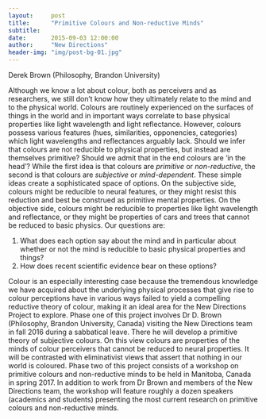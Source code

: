 ```yaml
---
layout:     post
title:      "Primitive Colours and Non-reductive Minds"
subtitle:   
date:       2015-09-03 12:00:00
author:     "New Directions"
header-img: "img/post-bg-01.jpg"
---
```


Derek Brown (Philosophy, Brandon University)

Although we know a lot about colour, both as perceivers and as researchers, we still don’t know how they ultimately relate to the mind and to the physical world. Colours are routinely experienced on the surfaces of things in the world and in important ways correlate to base physical properties like light wavelength and light reflectance. However, colours possess various features (hues, similarities, opponencies, categories) which light wavelengths and reflectances arguably lack. Should we infer that colours are not reducible to physical properties, but instead are themselves primitive? Should we admit that in the end colours are ‘in the head’? While the first idea is that colours are *primitive* or *non-reductive*, the second is that colours are *subjective* or *mind-dependent*.
These simple ideas create a sophisticated space of options. On the subjective side, colours might be reducible to neural features, or they might resist this reduction and best be construed as primitive mental properties. On the objective side, colours might be reducible to properties like light wavelength and reflectance, or they might be properties of cars and trees that cannot be reduced to basic physics. Our questions are:

1. What does each option say about the mind and in particular about whether or not the mind is reducible to basic physical properties and things?
2. How does recent scientific evidence bear on these options?

Colour is an especially interesting case because the tremendous knowledge we have acquired about the underlying physical processes that give rise to colour perceptions have in various ways failed to yield a compelling reductive theory of colour, making it an ideal area for the New Directions Project to explore.
Phase one of this project involves Dr D. Brown (Philosophy, Brandon University, Canada) visiting the New Directions team in fall 2016 during a sabbatical leave. There he will develop a primitive theory of subjective colours. On this view colours are properties of the minds of colour perceivers that cannot be reduced to neural properties. It will be contrasted with eliminativist views that assert that nothing in our world is coloured.
Phase two of this project consists of a workshop on primitive colours and non-reductive minds to be held in Manitoba, Canada in spring 2017. In addition to work from Dr Brown and members of the New Directions team, the workshop will feature roughly a dozen speakers (academics and students) presenting the most current research on primitive colours and non-reductive minds.
